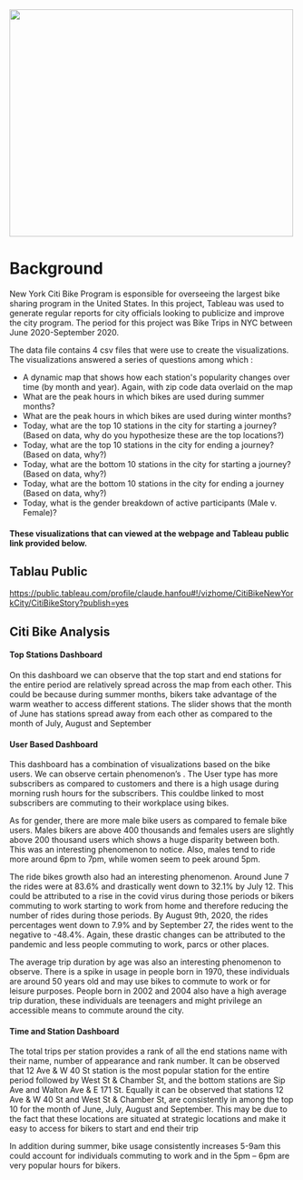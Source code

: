 
<img src="https://github.com/Claude-Hanfou/CitiBike-New-York/blob/main/gif.gif" width="500" height="400" />  


# Background
New York Citi Bike Program is esponsible for overseeing the largest bike sharing program in the United States. In this project, Tableau was used to generate regular reports for city officials looking to publicize and improve the city program. The period for this project was Bike Trips in NYC between June 2020-September 2020.

The data file contains 4 csv files that were use to create the visualizations. The visualizations answered a series of questions among which :

* A dynamic map that shows how each station's popularity changes over time (by month and year). Again, with zip code data overlaid on the map
* What are the peak hours in which bikes are used during summer months?
* What are the peak hours in which bikes are used during winter months?
* Today, what are the top 10 stations in the city for starting a journey? (Based on data, why do you hypothesize these are the top locations?)
* Today, what are the top 10 stations in the city for ending a journey? (Based on data, why?)
* Today, what are the bottom 10 stations in the city for starting a journey? (Based on data, why?)
* Today, what are the bottom 10 stations in the city for ending a journey (Based on data, why?)
* Today, what is the gender breakdown of active participants (Male v. Female)?

#### These visualizations that can viewed at the webpage and Tableau public link provided below.


## Tablau Public
https://public.tableau.com/profile/claude.hanfou#!/vizhome/CitiBikeNewYorkCity/CitiBikeStory?publish=yes
##  Citi Bike Analysis

#### Top Stations  Dashboard
On this dashboard we can observe that the top start and end stations for the entire period are relatively spread across the map from each other.  This could be because during summer months, bikers take advantage of the warm weather to access different stations.
The slider shows that the month of June has stations spread away from each other as compared to the month of July, August and September

#### User Based Dashboard
This dashboard has a combination of visualizations based on the bike users. We can observe certain phenomenon’s . The User type has more subscribers as compared to customers and there is a high usage during morning rush hours for the subscribers. This couldbe linked to most subscribers are commuting to their workplace using bikes. 

As for gender, there are more male bike users as compared to female bike users. Males bikers are above 400 thousands and females users are slightly above 200 thousand users which shows a huge disparity between both. This was an interesting phenomenon to notice. Also, males tend to ride more around 6pm to 7pm, while women seem to peek around 5pm. 

The ride bikes growth also had an interesting phenomenon. Around June 7 the rides were at 83.6% and drastically went down to 32.1% by July 12. This could be attributed to a rise in the covid virus during those periods or bikers commuting to work starting to work from home and therefore reducing the number of rides during those periods. By August 9th, 2020, the rides percentages went down to 7.9% and by September 27, the rides went to the negative to -48.4%. Again, these drastic changes can be attributed to the pandemic and less people commuting to work, parcs or other places.

The average trip duration by age was also an interesting phenomenon to observe. There is a spike in usage in people born in 1970, these individuals are around 50 years old and may use bikes to commute to work or for leisure purposes. People born in 2002 and 2004 also have a high average trip duration, these individuals are teenagers and might privilege an accessible means to commute around the city.

#### Time and Station Dashboard
The total trips per station provides a rank of all the end stations name with their name, number of appearance and rank number. It can be observed that 12 Ave & W 40 St station is the most popular station for the entire period followed by West St & Chamber St, and the bottom stations are Sip Ave and Walton Ave & E 171 St. Equally it can be observed that stations 12 Ave & W 40 St and West St & Chamber St, are consistently in among the top 10 for the month of June, July, August and September. This may be due to the fact that these locations are situated at strategic locations and make it easy to access for bikers to start and end their trip

In addition during summer, bike usage consistently increases 5-9am this could account for individuals commuting to work and in the 5pm – 6pm are very popular hours for bikers. 







         
